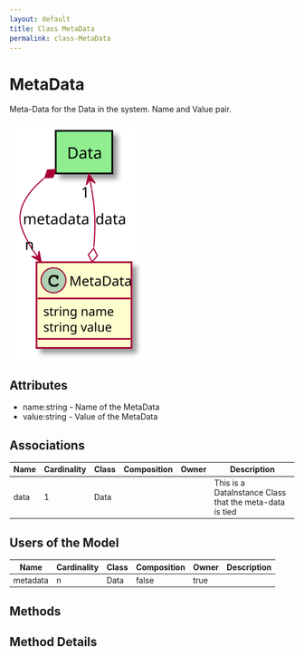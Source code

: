 ```yaml
---
layout: default
title: Class MetaData
permalink: class-MetaData
---
```


# MetaData

Meta-Data for the Data in the system. Name and Value pair.

![Logical Diagram](./logical.svg)

## Attributes

* name:string - Name of the MetaData
* value:string - Value of the MetaData


## Associations

| Name | Cardinality | Class | Composition | Owner | Description |
| --- | --- | --- | --- | --- | --- |
| data | 1 | Data |  |  | This is a DataInstance Class that the meta-data is tied |


## Users of the Model

| Name | Cardinality | Class | Composition | Owner | Description |
| --- | --- | --- | --- | --- | --- |
| metadata | n | Data | false | true |  |





## Methods


<h2>Method Details</h2>
    

